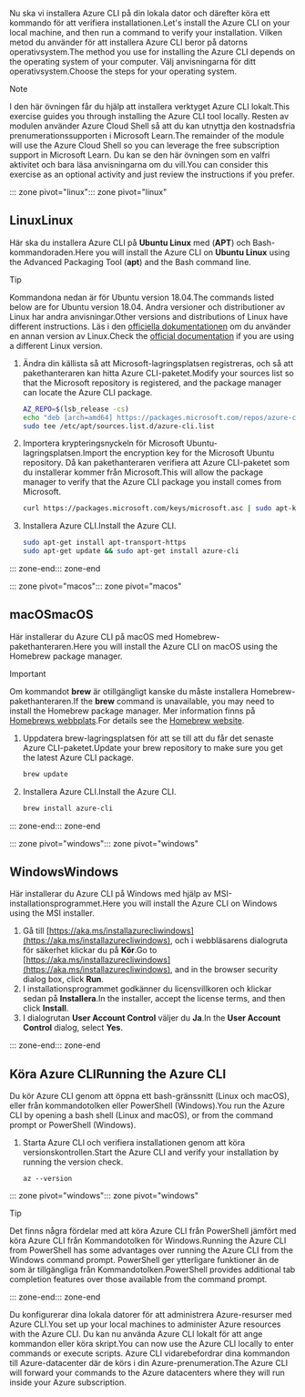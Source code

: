 <span data-ttu-id="bfd65-101">Nu ska vi installera Azure CLI på din lokala dator och därefter köra ett kommando för att verifiera installationen.</span><span class="sxs-lookup"><span data-stu-id="bfd65-101">Let's install the Azure CLI on your local machine, and then run a command to verify your installation.</span></span> <span data-ttu-id="bfd65-102">Vilken metod du använder för att installera Azure CLI beror på datorns operativsystem.</span><span class="sxs-lookup"><span data-stu-id="bfd65-102">The method you use for installing the Azure CLI depends on the operating system of your computer.</span></span> <span data-ttu-id="bfd65-103">Välj anvisningarna för ditt operativsystem.</span><span class="sxs-lookup"><span data-stu-id="bfd65-103">Choose the steps for your operating system.</span></span>

> [!NOTE]
> <span data-ttu-id="bfd65-104">I den här övningen får du hjälp att installera verktyget Azure CLI lokalt.</span><span class="sxs-lookup"><span data-stu-id="bfd65-104">This exercise guides you through installing the Azure CLI tool locally.</span></span> <span data-ttu-id="bfd65-105">Resten av modulen använder Azure Cloud Shell så att du kan utnyttja den kostnadsfria prenumerationssupporten i Microsoft Learn.</span><span class="sxs-lookup"><span data-stu-id="bfd65-105">The remainder of the module will use the Azure Cloud Shell so you can leverage the free subscription support in Microsoft Learn.</span></span> <span data-ttu-id="bfd65-106">Du kan se den här övningen som en valfri aktivitet och bara läsa anvisningarna om du vill.</span><span class="sxs-lookup"><span data-stu-id="bfd65-106">You can consider this exercise as an optional activity and just review the instructions if you prefer.</span></span>

<span data-ttu-id="bfd65-107">::: zone pivot="linux"</span><span class="sxs-lookup"><span data-stu-id="bfd65-107">::: zone pivot="linux"</span></span>

## <a name="linux"></a><span data-ttu-id="bfd65-108">Linux</span><span class="sxs-lookup"><span data-stu-id="bfd65-108">Linux</span></span>

<span data-ttu-id="bfd65-109">Här ska du installera Azure CLI på **Ubuntu Linux** med (**APT**) och Bash-kommandoraden.</span><span class="sxs-lookup"><span data-stu-id="bfd65-109">Here you will install the Azure CLI on **Ubuntu Linux** using the Advanced Packaging Tool (**apt**) and the Bash command line.</span></span>

> [!TIP]
> <span data-ttu-id="bfd65-110">Kommandona nedan är för Ubuntu version 18.04.</span><span class="sxs-lookup"><span data-stu-id="bfd65-110">The commands listed below are for Ubuntu version 18.04.</span></span> <span data-ttu-id="bfd65-111">Andra versioner och distributioner av Linux har andra anvisningar.</span><span class="sxs-lookup"><span data-stu-id="bfd65-111">Other versions and distributions of Linux have different instructions.</span></span> <span data-ttu-id="bfd65-112">Läs i den [officiella dokumentationen](https://docs.microsoft.com/cli/azure/install-azure-cli) om du använder en annan version av Linux.</span><span class="sxs-lookup"><span data-stu-id="bfd65-112">Check the [official documentation](https://docs.microsoft.com/cli/azure/install-azure-cli) if you are using a different Linux version.</span></span>

1. <span data-ttu-id="bfd65-113">Ändra din källista så att Microsoft-lagringsplatsen registreras, och så att pakethanteraren kan hitta Azure CLI-paketet.</span><span class="sxs-lookup"><span data-stu-id="bfd65-113">Modify your sources list so that the Microsoft repository is registered, and the package manager can locate the Azure CLI package.</span></span>

    ```bash
    AZ_REPO=$(lsb_release -cs)
    echo "deb [arch=amd64] https://packages.microsoft.com/repos/azure-cli/ $AZ_REPO main" | \
    sudo tee /etc/apt/sources.list.d/azure-cli.list
    ```

1. <span data-ttu-id="bfd65-114">Importera krypteringsnyckeln för Microsoft Ubuntu-lagringsplatsen.</span><span class="sxs-lookup"><span data-stu-id="bfd65-114">Import the encryption key for the Microsoft Ubuntu repository.</span></span> <span data-ttu-id="bfd65-115">Då kan pakethanteraren verifiera att Azure CLI-paketet som du installerar kommer från Microsoft.</span><span class="sxs-lookup"><span data-stu-id="bfd65-115">This will allow the package manager to verify that the Azure CLI package you install comes from Microsoft.</span></span>

    ```bash
    curl https://packages.microsoft.com/keys/microsoft.asc | sudo apt-key add -
    ```

1. <span data-ttu-id="bfd65-116">Installera Azure CLI.</span><span class="sxs-lookup"><span data-stu-id="bfd65-116">Install the Azure CLI.</span></span>

    ```bash
    sudo apt-get install apt-transport-https
    sudo apt-get update && sudo apt-get install azure-cli
    ```

<span data-ttu-id="bfd65-117">::: zone-end</span><span class="sxs-lookup"><span data-stu-id="bfd65-117">::: zone-end</span></span>

<span data-ttu-id="bfd65-118">::: zone pivot="macos"</span><span class="sxs-lookup"><span data-stu-id="bfd65-118">::: zone pivot="macos"</span></span>

## <a name="macos"></a><span data-ttu-id="bfd65-119">macOS</span><span class="sxs-lookup"><span data-stu-id="bfd65-119">macOS</span></span>

<span data-ttu-id="bfd65-120">Här installerar du Azure CLI på macOS med Homebrew-pakethanteraren.</span><span class="sxs-lookup"><span data-stu-id="bfd65-120">Here you will install the Azure CLI on macOS using the Homebrew package manager.</span></span>

> [!IMPORTANT]
> <span data-ttu-id="bfd65-121">Om kommandot **brew** är otillgängligt kanske du måste installera Homebrew-pakethanteraren.</span><span class="sxs-lookup"><span data-stu-id="bfd65-121">If the **brew** command is unavailable, you may need to install the Homebrew package manager.</span></span> <span data-ttu-id="bfd65-122">Mer information finns på [Homebrews webbplats](https://brew.sh/).</span><span class="sxs-lookup"><span data-stu-id="bfd65-122">For details see the [Homebrew website](https://brew.sh/).</span></span>

1. <span data-ttu-id="bfd65-123">Uppdatera brew-lagringsplatsen för att se till att du får det senaste Azure CLI-paketet.</span><span class="sxs-lookup"><span data-stu-id="bfd65-123">Update your brew repository to make sure you get the latest Azure CLI package.</span></span>

    ```bash
    brew update
    ```

1. <span data-ttu-id="bfd65-124">Installera Azure CLI.</span><span class="sxs-lookup"><span data-stu-id="bfd65-124">Install the Azure CLI.</span></span>

    ```bash
    brew install azure-cli
    ```

<span data-ttu-id="bfd65-125">::: zone-end</span><span class="sxs-lookup"><span data-stu-id="bfd65-125">::: zone-end</span></span>

<span data-ttu-id="bfd65-126">::: zone pivot="windows"</span><span class="sxs-lookup"><span data-stu-id="bfd65-126">::: zone pivot="windows"</span></span>

## <a name="windows"></a><span data-ttu-id="bfd65-127">Windows</span><span class="sxs-lookup"><span data-stu-id="bfd65-127">Windows</span></span>

<span data-ttu-id="bfd65-128">Här installerar du Azure CLI på Windows med hjälp av MSI-installationsprogrammet.</span><span class="sxs-lookup"><span data-stu-id="bfd65-128">Here you will install the Azure CLI on Windows using the MSI installer.</span></span>

1. <span data-ttu-id="bfd65-129">Gå till [https://aka.ms/installazurecliwindows](https://aka.ms/installazurecliwindows), och i webbläsarens dialogruta för säkerhet klickar du på **Kör**.</span><span class="sxs-lookup"><span data-stu-id="bfd65-129">Go to [https://aka.ms/installazurecliwindows](https://aka.ms/installazurecliwindows), and in the browser security dialog box, click **Run**.</span></span>
1. <span data-ttu-id="bfd65-130">I installationsprogrammet godkänner du licensvillkoren och klickar sedan på **Installera**.</span><span class="sxs-lookup"><span data-stu-id="bfd65-130">In the installer, accept the license terms, and then click **Install**.</span></span>
1. <span data-ttu-id="bfd65-131">I dialogrutan **User Account Control** väljer du **Ja**.</span><span class="sxs-lookup"><span data-stu-id="bfd65-131">In the **User Account Control** dialog, select **Yes**.</span></span>

<span data-ttu-id="bfd65-132">::: zone-end</span><span class="sxs-lookup"><span data-stu-id="bfd65-132">::: zone-end</span></span>

## <a name="running-the-azure-cli"></a><span data-ttu-id="bfd65-133">Köra Azure CLI</span><span class="sxs-lookup"><span data-stu-id="bfd65-133">Running the Azure CLI</span></span>

<span data-ttu-id="bfd65-134">Du kör Azure CLI genom att öppna ett bash-gränssnitt (Linux och macOS), eller från kommandotolken eller PowerShell (Windows).</span><span class="sxs-lookup"><span data-stu-id="bfd65-134">You run the Azure CLI by opening a bash shell (Linux and macOS), or from the command prompt or PowerShell (Windows).</span></span>

1. <span data-ttu-id="bfd65-135">Starta Azure CLI och verifiera installationen genom att köra versionskontrollen.</span><span class="sxs-lookup"><span data-stu-id="bfd65-135">Start the Azure CLI and verify your installation by running the version check.</span></span>

    ```azurecli
    az --version
    ```

<span data-ttu-id="bfd65-136">::: zone pivot="windows"</span><span class="sxs-lookup"><span data-stu-id="bfd65-136">::: zone pivot="windows"</span></span>

> [!TIP]
> <span data-ttu-id="bfd65-137">Det finns några fördelar med att köra Azure CLI från PowerShell jämfört med köra Azure CLI från Kommandotolken för Windows.</span><span class="sxs-lookup"><span data-stu-id="bfd65-137">Running the Azure CLI from PowerShell has some advantages over running the Azure CLI from the Windows command prompt.</span></span> <span data-ttu-id="bfd65-138">PowerShell ger ytterligare funktioner än de som är tillgängliga från Kommandotolken.</span><span class="sxs-lookup"><span data-stu-id="bfd65-138">PowerShell provides additional tab completion features over those available from the command prompt.</span></span>

<span data-ttu-id="bfd65-139">::: zone-end</span><span class="sxs-lookup"><span data-stu-id="bfd65-139">::: zone-end</span></span>

<span data-ttu-id="bfd65-140">Du konfigurerar dina lokala datorer för att administrera Azure-resurser med Azure CLI.</span><span class="sxs-lookup"><span data-stu-id="bfd65-140">You set up your local machines to administer Azure resources with the Azure CLI.</span></span> <span data-ttu-id="bfd65-141">Du kan nu använda Azure CLI lokalt för att ange kommandon eller köra skript.</span><span class="sxs-lookup"><span data-stu-id="bfd65-141">You can now use the Azure CLI locally to enter commands or execute scripts.</span></span> <span data-ttu-id="bfd65-142">Azure CLI vidarebefordrar dina kommandon till Azure-datacenter där de körs i din Azure-prenumeration.</span><span class="sxs-lookup"><span data-stu-id="bfd65-142">The Azure CLI will forward your commands to the Azure datacenters where they will run inside your Azure subscription.</span></span>